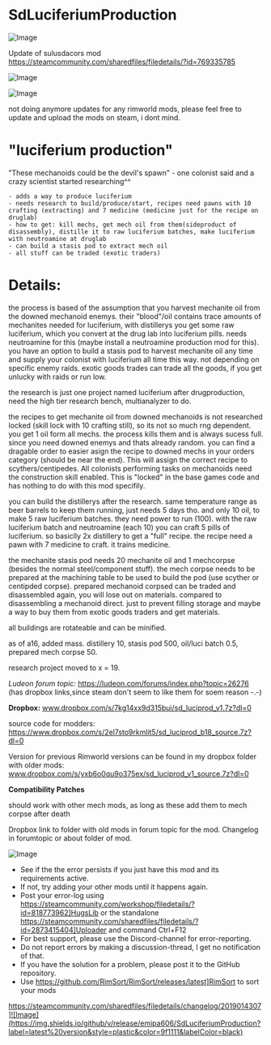 # SdLuciferiumProduction

![Image](https://i.imgur.com/buuPQel.png)

Update of sulusdacors mod
https://steamcommunity.com/sharedfiles/filedetails/?id=769335785

![Image](https://i.imgur.com/pufA0kM.png)

	
![Image](https://i.imgur.com/Z4GOv8H.png)


not doing anymore updates for any rimworld mods, please feel free to update and upload the mods on steam, i dont mind.

# "luciferium production"


"These mechanoids could be the devil's spawn" - one colonist said and a crazy scientist started researching^^
	
	- adds a way to produce luciferium
	- needs research to build/produce/start, recipes need pawns with 10 crafting (extracting) and 7 medicine (medicine just for the recipe on druglab)
	- how to get: kill mechs, get mech oil from them(sideproduct of disassembly), distille it to raw luciferium batches, make luciferium with neutroamine at druglab
	- can build a stasis pod to extract mech oil
	- all stuff can be traded (exotic traders)

# Details:


the process is based of the assumption that you harvest mechanite oil from the downed mechanoid enemys. their "blood"/oil contains trace amounts of mechanites needed for luciferium, with distillerys you get some raw luciferium, which you convert at the drug lab into luciferium pills. needs neutroamine for this (maybe install a neutroamine production mod for this). you have an option to build a stasis pod to harvest mechanite oil any time and supply your colonist with luciferium all time this way. not depending on specific enemy raids. exotic goods trades can trade all the goods, if you get unlucky with raids or run low.

the research is just one project named luciferium after drugproduction, need the high tier research bench, multianalyzer to do.

the recipes to get mechanite oil from downed mechanoids is not researched locked (skill lock with 10 crafting still), so its not so much rng dependent. you get 1 oil form all mechs. the process kills them and is always sucess full. since you need downed enemys and thats already random. you can find a dragable order to easier asign the recipe to downed mechs in your orders category (should be near the end). This will assign the correct recipe to scythers/centipedes. All colonists performing tasks on mechanoids need the construction skill enabled. This is "locked" in the base games code and has nothing to do with this mod specifily.

you can build the distillerys after the research. same temperature range as beer barrels to keep them running, just needs 5 days tho. and only 10 oil, to make 5 raw luciferium batches. they need power to run (100). with the raw luciferium batch and neutroamine (each 10) you can craft 5 pills of luciferium. so basiclly 2x distillery to get a "full" recipe. the recipe need a pawn with 7 medicine to craft. it trains medicine.

the mechanite stasis pod needs 20 mechanite oil and 1 mechcorpse (besides the normal steel/component stuff). the mech corpse needs to be prepared at the machining table to be used to build the pod (use scyther or centipded corpse). prepared mechanoid corpsed can be traded and disassembled again, you will lose out on materials. compared to disassembling a mechanoid direct. just to prevent filling storage and maybe a way to buy them from exotic goods traders and get materials.

all buildings are rotateable and can be minified.

as of a16, added mass. distillery 10, stasis pod 500, oil/luci batch 0.5, prepared mech corpse 50.

research project moved to x = 19.

*Ludeon forum topic:*
https://ludeon.com/forums/index.php?topic=26276
(has dropbox links,since steam don't seem to like them for soem reason -.-)

**Dropbox:** www.dropbox.com/s/7kg14xx9d315bui/sd_luciprod_v1.7z?dl=0

source code for modders: https://www.dropbox.com/s/2el7sto9rkmlit5/sd_luciprod_b18_source.7z?dl=0

Version for previous Rimworld versions can be found in my dropbox folder with older mods: www.dropbox.com/s/yxb6o0qu9o375ex/sd_luciprod_v1_source.7z?dl=0

**Compatibility Patches**

should work with other mech mods, as long as these add them to mech corpse after death

Dropbox link to folder with old mods in forum topic for the mod.
Changelog in forumtopic or about folder of mod.


![Image](https://i.imgur.com/PwoNOj4.png)



-  See if the the error persists if you just have this mod and its requirements active.
-  If not, try adding your other mods until it happens again.
-  Post your error-log using https://steamcommunity.com/workshop/filedetails/?id=818773962]HugsLib or the standalone https://steamcommunity.com/sharedfiles/filedetails/?id=2873415404]Uploader and command Ctrl+F12
-  For best support, please use the Discord-channel for error-reporting.
-  Do not report errors by making a discussion-thread, I get no notification of that.
-  If you have the solution for a problem, please post it to the GitHub repository.
-  Use https://github.com/RimSort/RimSort/releases/latest]RimSort to sort your mods



https://steamcommunity.com/sharedfiles/filedetails/changelog/2019014307]![Image](https://img.shields.io/github/v/release/emipa606/SdLuciferiumProduction?label=latest%20version&style=plastic&color=9f1111&labelColor=black)

